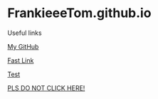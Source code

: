 # FrankieeeTom.github.io
Useful links

[My GitHub](https://github.com/FrankieeeTom)

[Fast Link](https://frankieeetom.github.io/Fast_link.html)

[Test](https://frankieeetom.github.io/test.html)

[PLS DO NOT CLICK HERE!](http://btly.xyz/r/KxwqZ6L)
